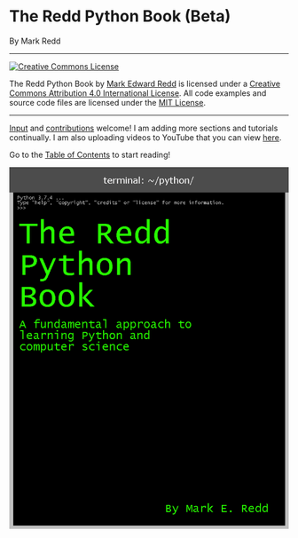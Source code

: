 # The Redd Python Book (Beta)

By Mark Redd

---

<a rel="license" href="http://creativecommons.org/licenses/by/4.0/"><img alt="Creative Commons License" style="border-width:0" src="https://i.creativecommons.org/l/by/4.0/88x31.png" /></a>

<span xmlns:dct="http://purl.org/dc/terms/" property="dct:title">The Redd Python Book</span> by <a xmlns:cc="http://creativecommons.org/ns#" href="https://github.com/flythereddflagg/python_book" property="cc:attributionName" rel="cc:attributionURL">Mark Edward Redd</a> is licensed under a <a rel="license" href="http://creativecommons.org/licenses/by/4.0/">Creative Commons Attribution 4.0 International License</a>. All code examples and source code files are licensed under the [MIT License](./media/LICENSE.txt). 

---

[Input](https://github.com/flythereddflagg/flythereddflagg.github.io/issues) and [contributions](https://github.com/flythereddflagg/flythereddflagg.github.io/pulls) welcome! I am adding more sections and tutorials continually. I am also uploading videos to YouTube that you can view [here](https://youtube.com/playlist?list=PLlL36nxOkEQ_q_en6xot0EC323oktQ9FU).

Go to the [Table of Contents](./00-Table-of-Contents.md) to start reading!

![](.//media/Cover.png)

